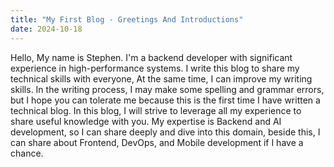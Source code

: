 ```yaml
---
title: "My First Blog - Greetings And Introductions"
date: 2024-10-18
---
```

Hello, My name is Stephen. I'm a backend developer with significant experience in high-performance systems. I write this blog to share my technical skills with everyone, At the same time, I can improve my writing skills.
In the writing process, I may make some spelling and grammar errors, but I hope you can tolerate me because this is the first time I have written a technical blog. In this blog, I will strive to leverage all my experience to share useful knowledge with you. My expertise is Backend and AI development, so I can share deeply and dive into this domain, beside this, I can share about Frontend, DevOps, and Mobile development if I have a chance.
